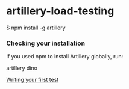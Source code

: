 # artillery-load-testing


$ npm install -g artillery 

### Checking your installation
If you used npm to install Artillery globally, run:

artillery dino

[Writing your first test](https://artillery.io/docs/guides/getting-started/writing-your-first-test.html)
